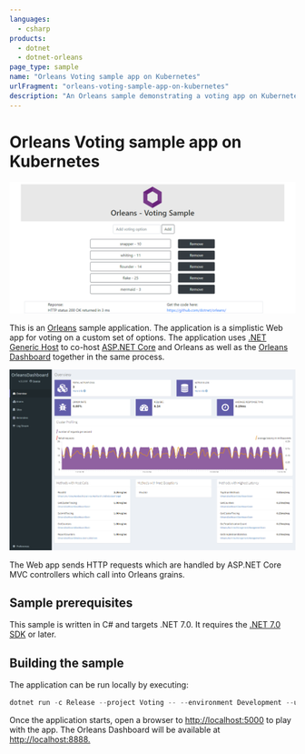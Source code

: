 ```yaml
---
languages:
  - csharp
products:
  - dotnet
  - dotnet-orleans
page_type: sample
name: "Orleans Voting sample app on Kubernetes"
urlFragment: "orleans-voting-sample-app-on-kubernetes"
description: "An Orleans sample demonstrating a voting app on Kubernetes."
---
```


# Orleans Voting sample app on Kubernetes

![A screenshot of the application](./screenshot.png)

This is an [Orleans](https://github.com/dotnet/orleans) sample application.
The application is a simplistic Web app for voting on a custom set of options.
The application uses [.NET Generic Host](https://docs.microsoft.com/dotnet/core/extensions/generic-host) to co-host [ASP.NET Core](https://docs.microsoft.com/aspnet/core) and Orleans as well as the [Orleans Dashboard](https://github.com/OrleansContrib/OrleansDashboard) together in the same process.

![A screenshot of the Orleans dashboard](./dashboard.png)

The Web app sends HTTP requests which are handled by ASP.NET Core MVC controllers which call into Orleans grains.

## Sample prerequisites

This sample is written in C# and targets .NET 7.0. It requires the [.NET 7.0 SDK](https://dotnet.microsoft.com/download/dotnet/7.0) or later.

## Building the sample

The application can be run locally by executing:

```powershell
dotnet run -c Release --project Voting -- --environment Development --urls http://localhost:5000
```

Once the application starts, open a browser to <http://localhost:5000> to play with the app. The Orleans Dashboard will be available at <http://localhost:8888.>
